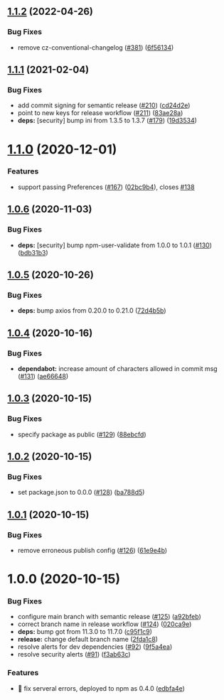 ## [1.1.2](https://github.com/Stedi/typesuite/compare/v1.1.1...v1.1.2) (2022-04-26)


### Bug Fixes

* remove cz-conventional-changelog ([#381](https://github.com/Stedi/typesuite/issues/381)) ([6f56134](https://github.com/Stedi/typesuite/commit/6f561344c1d1b563ab812e64e7976eacc384e539))

## [1.1.1](https://github.com/Stedi/typesuite/compare/v1.1.0...v1.1.1) (2021-02-04)


### Bug Fixes

* add commit signing for semantic release ([#210](https://github.com/Stedi/typesuite/issues/210)) ([cd24d2e](https://github.com/Stedi/typesuite/commit/cd24d2e20801eeb87adfbc00c3ed07530b5f2245))
* point to new keys for release workflow ([#211](https://github.com/Stedi/typesuite/issues/211)) ([83ae28a](https://github.com/Stedi/typesuite/commit/83ae28af29e562abe9fc18206ad4431f0f17d076))
* **deps:** [security] bump ini from 1.3.5 to 1.3.7 ([#179](https://github.com/Stedi/typesuite/issues/179)) ([19d3534](https://github.com/Stedi/typesuite/commit/19d353425ed7e29ef8a17fec4616b0c4ed71b867))

# [1.1.0](https://github.com/Stedi/typesuite/compare/v1.0.6...v1.1.0) (2020-12-01)


### Features

* support passing Preferences ([#167](https://github.com/Stedi/typesuite/issues/167)) ([02bc9b4](https://github.com/Stedi/typesuite/commit/02bc9b464b0fa03ecada9d4c24635791f062459e)), closes [#138](https://github.com/Stedi/typesuite/issues/138)

## [1.0.6](https://github.com/Stedi/typesuite/compare/v1.0.5...v1.0.6) (2020-11-03)


### Bug Fixes

* **deps:** [security] bump npm-user-validate from 1.0.0 to 1.0.1 ([#130](https://github.com/Stedi/typesuite/issues/130)) ([bdb31b3](https://github.com/Stedi/typesuite/commit/bdb31b34cd06000901c5c4901b57123ab5d50fba))

## [1.0.5](https://github.com/Stedi/typesuite/compare/v1.0.4...v1.0.5) (2020-10-26)


### Bug Fixes

* **deps:** bump axios from 0.20.0 to 0.21.0 ([72d4b5b](https://github.com/Stedi/typesuite/commit/72d4b5b0b805305f90f0871b1316f25553772a5f))

## [1.0.4](https://github.com/Stedi/typesuite/compare/v1.0.3...v1.0.4) (2020-10-16)


### Bug Fixes

* **dependabot:** increase amount of characters allowed in commit msg ([#131](https://github.com/Stedi/typesuite/issues/131)) ([ae66648](https://github.com/Stedi/typesuite/commit/ae666483420312a6832b1f9cb44b92c8c8558eb5))

## [1.0.3](https://github.com/Stedi/typesuite/compare/v1.0.2...v1.0.3) (2020-10-15)


### Bug Fixes

* specify package as public ([#129](https://github.com/Stedi/typesuite/issues/129)) ([88ebcfd](https://github.com/Stedi/typesuite/commit/88ebcfdf430951fdb89e0dfb6dd105333662a5fc))

## [1.0.2](https://github.com/Stedi/typesuite/compare/v1.0.1...v1.0.2) (2020-10-15)


### Bug Fixes

* set package.json to 0.0.0 ([#128](https://github.com/Stedi/typesuite/issues/128)) ([ba788d5](https://github.com/Stedi/typesuite/commit/ba788d5d8bc2b911a12421ab26e5d1e0a46a7415))

## [1.0.1](https://github.com/Stedi/TypeSuite/compare/v1.0.0...v1.0.1) (2020-10-15)


### Bug Fixes

* remove erroneous publish config ([#126](https://github.com/Stedi/TypeSuite/issues/126)) ([61e9e4b](https://github.com/Stedi/TypeSuite/commit/61e9e4ba4df01ad9c798bd4af138ca74a0d3eb8e))

# 1.0.0 (2020-10-15)


### Bug Fixes

* configure main branch with semantic release ([#125](https://github.com/Stedi/TypeSuite/issues/125)) ([a92bfeb](https://github.com/Stedi/TypeSuite/commit/a92bfeb1c5d3a7389439fdcff6866a3d9dbb1635))
* correct branch name in release workflow ([#124](https://github.com/Stedi/TypeSuite/issues/124)) ([020ca9e](https://github.com/Stedi/TypeSuite/commit/020ca9ef1b31e2c734803c5094f14a8e4c40c98f))
* **deps:** bump got from 11.3.0 to 11.7.0 ([c95f1c9](https://github.com/Stedi/TypeSuite/commit/c95f1c9a7303ba7a74f9f923315170d6629c0bc1))
* **release:** change default branch name ([2fda1c8](https://github.com/Stedi/TypeSuite/commit/2fda1c884558595fc32359d5878439510cdbc62f))
* resolve alerts for dev dependencies ([#92](https://github.com/Stedi/TypeSuite/issues/92)) ([9f5a4ea](https://github.com/Stedi/TypeSuite/commit/9f5a4eab3bb171a5527345ba80579613bdf8a337))
* resolve security alerts ([#91](https://github.com/Stedi/TypeSuite/issues/91)) ([f3ab63c](https://github.com/Stedi/TypeSuite/commit/f3ab63c3d8212068b9c340b73c973d36638c26f8))


### Features

* 🎸 fix serveral errors, deployed to npm as 0.4.0 ([edbfa4e](https://github.com/Stedi/TypeSuite/commit/edbfa4e3f42571a2a7e24dd534a3d3ca18639de8))
